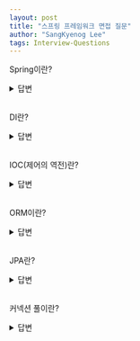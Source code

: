 ```yaml
---
layout: post
title: "스프링 프레임워크 면접 질문"
author: "SangKyenog Lee"
tags: Interview-Questions
---
```


Spring이란?
<details markdown="1">
<summary>답변</summary>

`자바의 오픈소스 애플리케이션 프레임워크 중 하나로 특정 기술에 종속되지 않고 객체를 관리할 수 있는 컨테이너를 제공합니다. 컨테이너를 통해 DI, IOC를 통해 결합도를 낮출 수 있습니다.`

</details>

<br>

DI란?
<details markdown="1">
<summary>답변</summary>

`Dependency injection의 약자로 의존성 주입을 의미합니다. 객체간의 의존 관계를 설정해두면, 스프링 컨테이너가 의존관계를 자동으로 설정해줍니다. 따라서 객체를 생성할 필요가 없기 떄문에 결합도가 낮아지는 장점이 있습니다.`

</details>

<br>

IOC(제어의 역전)란?
<details markdown="1">
<summary>답변</summary>

`Inversion of Control의 약자로 제어의 역전을 의미합니다. 제어권이 사용자에게 있지 않고 프레임워크가 가지는 것을 말하는데 좀더 자세히 말하면, 컨테이너가 인스턴스의 생성부터 소멸까지 관리하기 때문에 그 과정에서 해당 인스턴스를 어떻게 사용할지 개발자가 프로그래밍한 것을 가져와서 사용합니다.`

</details>

<br>

ORM이란?
<details markdown="1">
<summary>답변</summary>

`관계형 데이터베이스를 객체지향언어로 변환하여 매핑해주는 기술입니다. 따라서 개발자가 좀더 데이터베이스 중심에서 객체를 중심으로 프로그래밍을 할 수 있도록 도와줍니다.`

</details>

<br>

JPA란?
<details markdown="1">
<summary>답변</summary>

`JPA는 자바 진영에서 정한 ORM 표준으로 데이터베이스를 중심으로 개발을 해야했던 Mybatis와 다르게 객체 중심으로 바꿀 수 있는 기술입니다. 하이버네이트로 JPA를 구현할 수 있으며, Spring data jpa를 사용해 JPA를 더욱 편하게 사용할 수 있습니다. JPA는 관계형디비에 종속적이지 않고 기본적인 CRUD를 매우 간단하게 구현할 수 있으며, 엔티티 관리가 매우 간편합니다. 단점은 러닝커브가 조금 높고, 엔티티 설계를 정확하게 해야 한다는 점과 여러 테이블을 조인하는 경우엔 JPA를 적용시키기 어려워 SQL을 직접 짜야하는 부분도 존재한다는 점입니다.`

</details>

<br>

커넥션 풀이란?
<details markdown="1">
<summary>답변</summary>

`DB와 커넥션을 맺는 객체를 관리하는 곳을 커넥션 풀이라고 합니다. 사용자의 요청이 올때마다 객체를 만들고 종료하면 비효율적이기 때문에 데이터베이스 커넥션 풀을 만들어서 재사용을 할 수 있도록 합니다.`

</details>

<br>